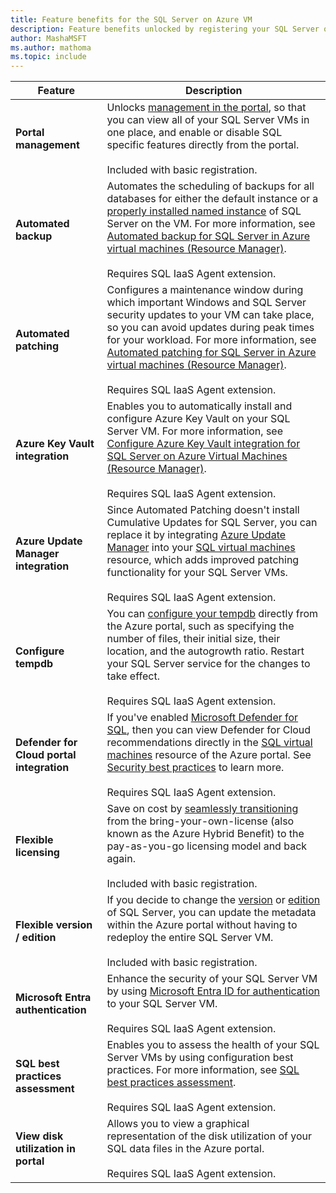 ```yaml
---
title: Feature benefits for the SQL Server on Azure VM
description: Feature benefits unlocked by registering your SQL Server on Azure VM with the SQL IaaS Agent extension
author: MashaMSFT
ms.author: mathoma
ms.topic: include
---
```


| Feature | Description |
| --- | --- |
| **Portal management** | Unlocks [management in the portal](../virtual-machines/windows/manage-sql-vm-portal.md), so that you can view all of your SQL Server VMs in one place, and enable or disable SQL specific features directly from the portal. <br /> <br /> Included with basic registration.  |  
| **Automated backup** |Automates the scheduling of backups for all databases for either the default instance or a [properly installed named instance](../virtual-machines/windows/frequently-asked-questions-faq.yml#can-i-use-a-named-instance-of-sql-server-with-the-iaas-extension-) of SQL Server on the VM. For more information, see [Automated backup for SQL Server in Azure virtual machines (Resource Manager)](../virtual-machines/windows/automated-backup-sql-2014.md). <br /> <br /> Requires SQL IaaS Agent extension. |
| **Automated patching** |Configures a maintenance window during which important Windows and SQL Server security updates to your VM can take place, so you can avoid updates during peak times for your workload. For more information, see [Automated patching for SQL Server in Azure virtual machines (Resource Manager)](../virtual-machines/windows/automated-patching.md). <br /> <br /> Requires SQL IaaS Agent extension. |
| **Azure Key Vault integration** |Enables you to automatically install and configure Azure Key Vault on your SQL Server VM. For more information, see [Configure Azure Key Vault integration for SQL Server on Azure Virtual Machines (Resource Manager)](../virtual-machines/windows/azure-key-vault-integration-configure.md). <br /> <br /> Requires SQL IaaS Agent extension. |
| **Azure Update Manager integration** | Since Automated Patching doesn't install Cumulative Updates for SQL Server, you can replace it by integrating [Azure Update Manager](../virtual-machines/azure-update-manager-sql-vm.md) into your [SQL virtual machines](../virtual-machines/windows/manage-sql-vm-portal.md) resource, which adds improved patching functionality for your SQL Server VMs.  <br /> <br /> Requires SQL IaaS Agent extension.  | 
| **Configure tempdb** | You can [configure your tempdb](../virtual-machines/windows/manage-sql-vm-portal.md#storage-configuration) directly from the Azure portal, such as specifying the number of files, their initial size, their location, and the autogrowth ratio. Restart your SQL Server service for the changes to take effect. <br /> <br /> Requires SQL IaaS Agent extension.  | 
| **Defender for Cloud portal integration** | If you've enabled [Microsoft Defender for SQL](/azure/defender-for-cloud/defender-for-sql-usage), then you can view Defender for Cloud recommendations directly in the [SQL virtual machines](../virtual-machines/windows/manage-sql-vm-portal.md) resource of the Azure portal. See [Security best practices](../virtual-machines/windows/security-considerations-best-practices.md) to learn more. <br /> <br /> Requires SQL IaaS Agent extension. |
| **Flexible licensing** | Save on cost by [seamlessly transitioning](../virtual-machines/windows/licensing-model-azure-hybrid-benefit-ahb-change.md) from the bring-your-own-license (also known as the Azure Hybrid Benefit) to the pay-as-you-go licensing model and back again. <br /> <br /> Included with basic registration. | 
| **Flexible version / edition** | If you decide to change the [version](../virtual-machines/windows/change-sql-server-version.md) or [edition](../virtual-machines/windows/change-sql-server-edition.md) of SQL Server, you can update the metadata within the Azure portal without having to redeploy the entire SQL Server VM.  <br /> <br /> Included with basic registration.   | 
| **Microsoft Entra authentication** | Enhance the security of your SQL Server VM by using [Microsoft Entra ID for authentication](../virtual-machines/windows/configure-azure-ad-authentication-for-sql-vm.md) to your SQL Server VM. <br /> <br /> Requires SQL IaaS Agent extension. | 
| **SQL best practices assessment** | Enables you to assess the health of your SQL Server VMs by using configuration best practices. For more information, see [SQL best practices assessment](../virtual-machines/windows/sql-assessment-for-sql-vm.md). <br /> <br /> Requires SQL IaaS Agent extension. | 
| **View disk utilization in portal** | Allows you to view a graphical representation of the disk utilization of your SQL data files in the Azure portal. <br /> <br /> Requires SQL IaaS Agent extension. | 


